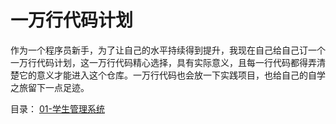 # 一万行代码计划
作为一个程序员新手，为了让自己的水平持续得到提升，我现在自己给自己订一个一万行代码计划，这一万行代码精心选择，具有实际意义，且每一行代码都得弄清楚它的意义才能进入这个仓库。一万行代码也会放一下实践项目，也给自己的自学之旅留下一点足迹。

目录：
[01-学生管理系统](https://github.com/upeven/small-program/tree/master/01-%E5%AD%A6%E7%94%9F%E7%AE%A1%E7%90%86%E7%B3%BB%E7%BB%9F%E5%91%BD%E4%BB%A4%E8%A1%8C%E7%89%88)
